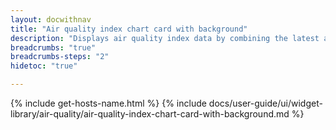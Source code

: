 ```yaml
---
layout: docwithnav
title: "Air quality index chart card with background"
description: "Displays air quality index data by combining the latest and aggregated values with the background image and optional simplified chart."
breadcrumbs: "true"
breadcrumbs-steps: "2"
hidetoc: "true"

---
```

{% include get-hosts-name.html %}
{% include docs/user-guide/ui/widget-library/air-quality/air-quality-index-chart-card-with-background.md %}
